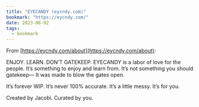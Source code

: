 ```yaml
---
title: "EYECANDY (eycndy.com)"
bookmark: "https://eycndy.com/"
date: 2023-06-02
tags:
  - bookmark
---
```

From [https://eycndy.com/about](https://eycndy.com/about):

ENJOY. LEARN.
DON’T GATEKEEP.
EYECANDY is a labor of love for the people.
It’s something to enjoy and learn from.
It’s not something you should gatekeep—
It was made to blow the gates open.

It’s forever WIP.
It’s never 100% accurate.
It’s a little messy.
It’s for you.

Created by Jacobi.
Curated by you.
